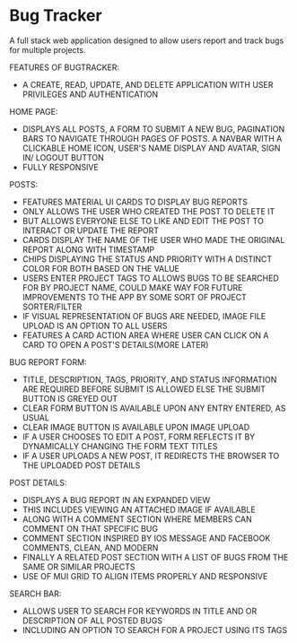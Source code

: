 # Bug Tracker
A full stack web application designed to allow users report and track bugs for multiple projects.

FEATURES OF BUGTRACKER:

- A CREATE, READ, UPDATE, AND DELETE APPLICATION WITH USER PRIVILEGES AND AUTHENTICATION

HOME PAGE:
- DISPLAYS ALL POSTS, A FORM TO SUBMIT A NEW BUG, PAGINATION BARS TO NAVIGATE THROUGH PAGES OF
	POSTS. A NAVBAR WITH A CLICKABLE HOME ICON, USER'S NAME DISPLAY AND AVATAR, SIGN IN/ LOGOUT BUTTON
- FULLY RESPONSIVE

POSTS:
- FEATURES MATERIAL UI CARDS TO DISPLAY BUG REPORTS
- ONLY ALLOWS THE USER WHO CREATED THE POST TO DELETE IT
- BUT ALLOWS EVERYONE ELSE TO LIKE AND EDIT THE POST TO INTERACT OR UPDATE THE REPORT
- CARDS DISPLAY THE NAME OF THE USER WHO MADE THE ORIGINAL REPORT ALONG WITH TIMESTAMP
- CHIPS DISPLAYING THE STATUS AND PRIORITY WITH A DISTINCT COLOR FOR BOTH BASED ON THE VALUE
- USERS ENTER PROJECT TAGS TO ALLOWS BUGS TO BE SEARCHED FOR BY PROJECT NAME, COULD MAKE WAY
FOR FUTURE IMPROVEMENTS TO THE APP BY SOME SORT OF PROJECT SORTER/FILTER
- IF VISUAL REPRESENTATION OF BUGS ARE NEEDED, IMAGE FILE UPLOAD IS AN OPTION TO ALL USERS
- FEATURES A CARD ACTION AREA WHERE USER CAN CLICK ON A CARD TO OPEN A POST'S DETAILS(MORE LATER)

BUG REPORT FORM:
- TITLE, DESCRIPTION, TAGS, PRIORITY, AND STATUS INFORMATION ARE REQUIRED BEFORE SUBMIT IS ALLOWED
ELSE THE SUBMIT BUTTON IS GREYED OUT
- CLEAR FORM BUTTON IS AVAILABLE UPON ANY ENTRY ENTERED, AS USUAL
- CLEAR IMAGE BUTTON IS AVAILABLE UPON IMAGE UPLOAD
- IF A USER CHOOSES TO EDIT A POST, FORM REFLECTS IT BY DYNAMICALLY CHANGING THE FORM TEXT TITLES
- IF A USER UPLOADS A NEW POST, IT REDIRECTS THE BROWSER TO THE UPLOADED POST DETAILS

POST DETAILS:
- DISPLAYS A BUG REPORT IN AN EXPANDED VIEW
- THIS INCLUDES VIEWING AN ATTACHED IMAGE IF AVAILABLE
- ALONG WITH A COMMENT SECTION WHERE MEMBERS CAN COMMENT ON THAT SPECIFIC BUG
- COMMENT SECTION INSPIRED BY IOS MESSAGE AND FACEBOOK COMMENTS, CLEAN, AND MODERN
- FINALLY A RELATED POST SECTION WITH A LIST OF BUGS FROM THE SAME OR SIMILAR PROJECTS
- USE OF MUI GRID TO ALIGN ITEMS PROPERLY AND RESPONSIVE

SEARCH BAR:
- ALLOWS USER TO SEARCH FOR KEYWORDS IN TITLE AND OR DESCRIPTION OF ALL POSTED BUGS
- INCLUDING AN OPTION TO SEARCH FOR A PROJECT USING ITS TAGS
